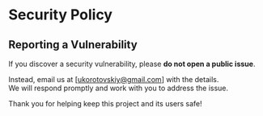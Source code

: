 # Security Policy

## Reporting a Vulnerability

If you discover a security vulnerability, please **do not open a public issue**.

Instead, email us at [ukorotovskiy@gmail.com] with the details.  
We will respond promptly and work with you to address the issue.

Thank you for helping keep this project and its users safe!
